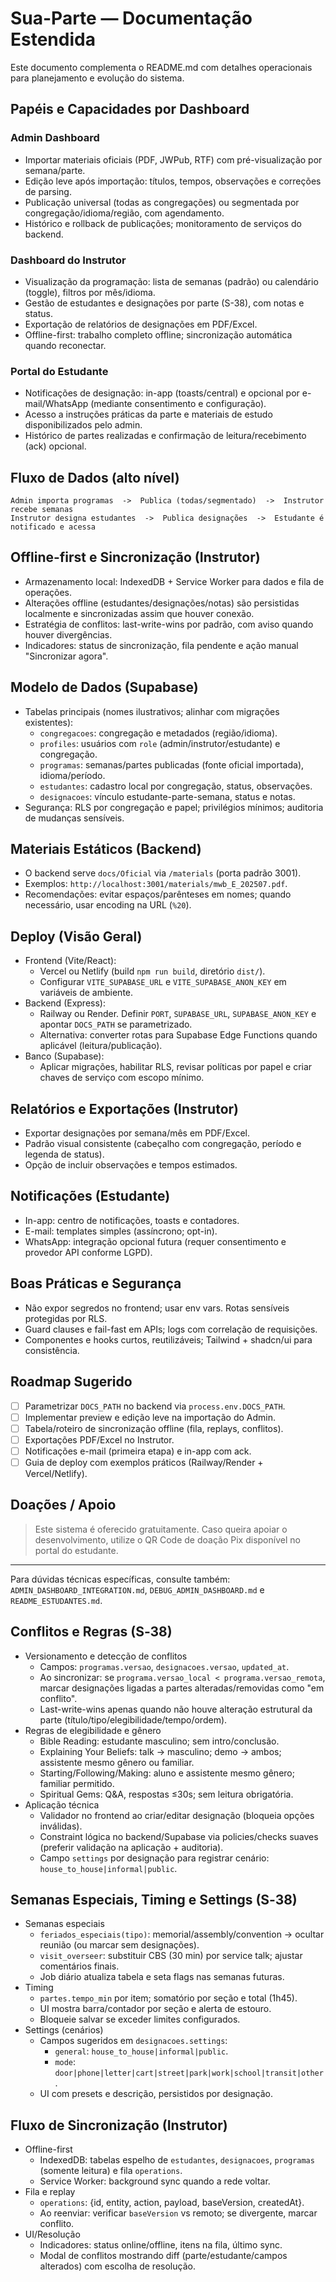 # Sua-Parte — Documentação Estendida

Este documento complementa o README.md com detalhes operacionais para planejamento e evolução do sistema.

## Papéis e Capacidades por Dashboard

### Admin Dashboard
- Importar materiais oficiais (PDF, JWPub, RTF) com pré-visualização por semana/parte.
- Edição leve após importação: títulos, tempos, observações e correções de parsing.
- Publicação universal (todas as congregações) ou segmentada por congregação/idioma/região, com agendamento.
- Histórico e rollback de publicações; monitoramento de serviços do backend.

### Dashboard do Instrutor
- Visualização da programação: lista de semanas (padrão) ou calendário (toggle), filtros por mês/idioma.
- Gestão de estudantes e designações por parte (S-38), com notas e status.
- Exportação de relatórios de designações em PDF/Excel.
- Offline-first: trabalho completo offline; sincronização automática quando reconectar.

### Portal do Estudante
- Notificações de designação: in-app (toasts/central) e opcional por e-mail/WhatsApp (mediante consentimento e configuração).
- Acesso a instruções práticas da parte e materiais de estudo disponibilizados pelo admin.
- Histórico de partes realizadas e confirmação de leitura/recebimento (ack) opcional.

## Fluxo de Dados (alto nível)
```
Admin importa programas  ->  Publica (todas/segmentado)  ->  Instrutor recebe semanas
Instrutor designa estudantes  ->  Publica designações  ->  Estudante é notificado e acessa
```

## Offline-first e Sincronização (Instrutor)
- Armazenamento local: IndexedDB + Service Worker para dados e fila de operações.
- Alterações offline (estudantes/designações/notas) são persistidas localmente e sincronizadas assim que houver conexão.
- Estratégia de conflitos: last-write-wins por padrão, com aviso quando houver divergências.
- Indicadores: status de sincronização, fila pendente e ação manual "Sincronizar agora".

## Modelo de Dados (Supabase)
- Tabelas principais (nomes ilustrativos; alinhar com migrações existentes):
  - `congregacoes`: congregação e metadados (região/idioma).
  - `profiles`: usuários com `role` (admin/instrutor/estudante) e congregação.
  - `programas`: semanas/partes publicadas (fonte oficial importada), idioma/período.
  - `estudantes`: cadastro local por congregação, status, observações.
  - `designacoes`: vínculo estudante-parte-semana, status e notas.
- Segurança: RLS por congregação e papel; privilégios mínimos; auditoria de mudanças sensíveis.

## Materiais Estáticos (Backend)
- O backend serve `docs/Oficial` via `/materials` (porta padrão 3001).
- Exemplos: `http://localhost:3001/materials/mwb_E_202507.pdf`.
- Recomendações: evitar espaços/parênteses em nomes; quando necessário, usar encoding na URL (`%20`).

## Deploy (Visão Geral)
- Frontend (Vite/React):
  - Vercel ou Netlify (build `npm run build`, diretório `dist/`).
  - Configurar `VITE_SUPABASE_URL` e `VITE_SUPABASE_ANON_KEY` em variáveis de ambiente.
- Backend (Express):
  - Railway ou Render. Definir `PORT`, `SUPABASE_URL`, `SUPABASE_ANON_KEY` e apontar `DOCS_PATH` se parametrizado.
  - Alternativa: converter rotas para Supabase Edge Functions quando aplicável (leitura/publicação).
- Banco (Supabase):
  - Aplicar migrações, habilitar RLS, revisar políticas por papel e criar chaves de serviço com escopo mínimo.

## Relatórios e Exportações (Instrutor)
- Exportar designações por semana/mês em PDF/Excel.
- Padrão visual consistente (cabeçalho com congregação, período e legenda de status).
- Opção de incluir observações e tempos estimados.

## Notificações (Estudante)
- In-app: centro de notificações, toasts e contadores.
- E-mail: templates simples (assíncrono; opt-in).
- WhatsApp: integração opcional futura (requer consentimento e provedor API conforme LGPD).

## Boas Práticas e Segurança
- Não expor segredos no frontend; usar env vars. Rotas sensíveis protegidas por RLS.
- Guard clauses e fail-fast em APIs; logs com correlação de requisições.
- Componentes e hooks curtos, reutilizáveis; Tailwind + shadcn/ui para consistência.

## Roadmap Sugerido
- [ ] Parametrizar `DOCS_PATH` no backend via `process.env.DOCS_PATH`.
- [ ] Implementar preview e edição leve na importação do Admin.
- [ ] Tabela/roteiro de sincronização offline (fila, replays, conflitos).
- [ ] Exportações PDF/Excel no Instrutor.
- [ ] Notificações e-mail (primeira etapa) e in-app com ack.
- [ ] Guia de deploy com exemplos práticos (Railway/Render + Vercel/Netlify).

## Doações / Apoio
> Este sistema é oferecido gratuitamente. Caso queira apoiar o desenvolvimento, utilize o QR Code de doação Pix disponível no portal do estudante.

---
Para dúvidas técnicas específicas, consulte também: `ADMIN_DASHBOARD_INTEGRATION.md`, `DEBUG_ADMIN_DASHBOARD.md` e `README_ESTUDANTES.md`.

## Conflitos e Regras (S‑38)
- Versionamento e detecção de conflitos
  - Campos: `programas.versao`, `designacoes.versao`, `updated_at`.
  - Ao sincronizar: se `programa.versao_local < programa.versao_remota`, marcar designações ligadas a partes alteradas/removidas como "em conflito".
  - Last-write-wins apenas quando não houve alteração estrutural da parte (título/tipo/elegibilidade/tempo/ordem).
- Regras de elegibilidade e gênero
  - Bible Reading: estudante masculino; sem intro/conclusão.
  - Explaining Your Beliefs: talk → masculino; demo → ambos; assistente mesmo gênero ou familiar.
  - Starting/Following/Making: aluno e assistente mesmo gênero; familiar permitido.
  - Spiritual Gems: Q&A, respostas ≤30s; sem leitura obrigatória.
- Aplicação técnica
  - Validador no frontend ao criar/editar designação (bloqueia opções inválidas).
  - Constraint lógica no backend/Supabase via policies/checks suaves (preferir validação na aplicação + auditoria).
  - Campo `settings` por designação para registrar cenário: `house_to_house|informal|public`.

## Semanas Especiais, Timing e Settings (S‑38)
- Semanas especiais
  - `feriados_especiais(tipo)`: memorial/assembly/convention → ocultar reunião (ou marcar sem designações).
  - `visit_overseer`: substituir CBS (30 min) por service talk; ajustar comentários finais.
  - Job diário atualiza tabela e seta flags nas semanas futuras.
- Timing
  - `partes.tempo_min` por item; somatório por seção e total (1h45).
  - UI mostra barra/contador por seção e alerta de estouro.
  - Bloqueie salvar se exceder limites configurados.
- Settings (cenários)
  - Campos sugeridos em `designacoes.settings`:
    - `general`: `house_to_house|informal|public`.
    - `mode`: `door|phone|letter|cart|street|park|work|school|transit|other`.
  - UI com presets e descrição, persistidos por designação.

## Fluxo de Sincronização (Instrutor)
- Offline-first
  - IndexedDB: tabelas espelho de `estudantes`, `designacoes`, `programas` (somente leitura) e fila `operations`.
  - Service Worker: background sync quando a rede voltar.
- Fila e replay
  - `operations`: {id, entity, action, payload, baseVersion, createdAt}.
  - Ao reenviar: verificar `baseVersion` vs remoto; se divergente, marcar conflito.
- UI/Resolução
  - Indicadores: status online/offline, itens na fila, último sync.
  - Modal de conflitos mostrando diff (parte/estudante/campos alterados) com escolha de resolução.

